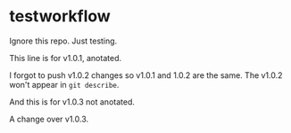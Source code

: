 # testworkflow

Ignore this repo. Just testing.

This line is for v1.0.1, anotated.

I forgot to push v1.0.2 changes so v1.0.1 and 1.0.2 are the same.
The v1.0.2 won't appear in `git describe`.

And this is for v1.0.3 not anotated.

A change over v1.0.3.